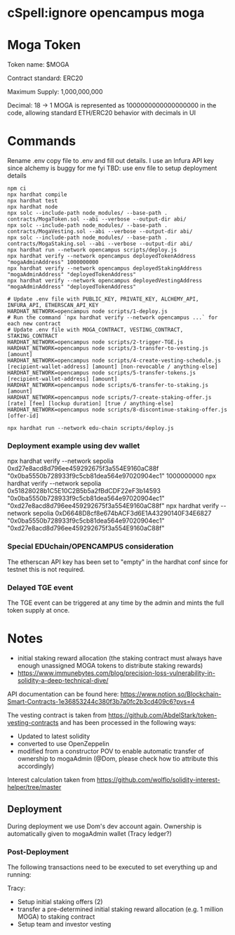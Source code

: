 # cSpell:ignore opencampus moga

# Moga Token

Token name: $MOGA

Contract standard: ERC20

Maximum Supply: 1,000,000,000

Decimal: 18 -> 1 MOGA is represented as 1000000000000000000 in the code, allowing standard ETH/ERC20 behavior with decimals in UI

# Commands

Rename .env copy file to .env and fill out details. I use an Infura API key since alchemy is buggy for me fyi
TBD: use env file to setup deployment details

```shell
npm ci
npx hardhat compile
npx hardhat test
npx hardhat node
npx solc --include-path node_modules/ --base-path . contracts/MogaToken.sol --abi --verbose --output-dir abi/
npx solc --include-path node_modules/ --base-path . contracts/MogaVesting.sol --abi --verbose --output-dir abi/
npx solc --include-path node_modules/ --base-path . contracts/MogaStaking.sol --abi --verbose --output-dir abi/
npx hardhat run --network opencampus scripts/deploy.js
npx hardhat verify --network opencampus deployedTokenAddress "mogaAdminAddress" 1000000000
npx hardhat verify --network opencampus deployedStakingAddress "mogaAdminAddress" "deployedTokenAddress"
npx hardhat verify --network opencampus deployedVestingAddress "mogaAdminAddress" "deployedTokenAddress"
```

```shell
# Update .env file with PUBLIC_KEY, PRIVATE_KEY, ALCHEMY_API, INFURA_API, ETHERSCAN_API_KEY
HARDHAT_NETWORK=opencampus node scripts/1-deploy.js
# Run the command `npx hardhat verify --network opencampus ...` for each new contract
# Update .env file with MOGA_CONTRACT, VESTING_CONTRACT, STAKING_CONTRACT
HARDHAT_NETWORK=opencampus node scripts/2-trigger-TGE.js
HARDHAT_NETWORK=opencampus node scripts/3-transfer-to-vesting.js [amount]
HARDHAT_NETWORK=opencampus node scripts/4-create-vesting-schedule.js [recipient-wallet-address] [amount] [non-revocable / anything-else]
HARDHAT_NETWORK=opencampus node scripts/5-transfer-tokens.js [recipient-wallet-address] [amount]
HARDHAT_NETWORK=opencampus node scripts/6-transfer-to-staking.js [amount]
HARDHAT_NETWORK=opencampus node scripts/7-create-staking-offer.js [rate] [fee] [lockup duration] [true / anything-else]
HARDHAT_NETWORK=opencampus node scripts/8-discontinue-staking-offer.js [offer-id]
```

```shell
npx hardhat run --network edu-chain scripts/deploy.js
```

### Deployment example using dev wallet

npx hardhat verify --network sepolia 0xd27e8acd8d796ee459292675f3a554E9160aC88f "0x0ba5550b728933f9c5cb81dea564e97020904ec1" 1000000000
npx hardhat verify --network sepolia 0x51828028b1C5E10C2B5b5a2fBdCDF22eF3b14593 "0x0ba5550b728933f9c5cb81dea564e97020904ec1" "0xd27e8acd8d796ee459292675f3a554E9160aC88f"
npx hardhat verify --network sepolia 0xD6648D8cf8e674bACF3d6E1A43290140F34E6827 "0x0ba5550b728933f9c5cb81dea564e97020904ec1" "0xd27e8acd8d796ee459292675f3a554E9160aC88f"

### Special EDUchain/OPENCAMPUS consideration

The etherscan API key has been set to "empty" in the hardhat conf since for testnet this is not required.

### Delayed TGE event

The TGE event can be triggered at any time by the admin and mints the full token supply at once.

# Notes

-   initial staking reward allocation (the staking contract must always have enough unassigned MOGA tokens to distribute staking rewards)
-   https://www.immunebytes.com/blog/precision-loss-vulnerability-in-solidity-a-deep-technical-dive/

API documentation can be found here: https://www.notion.so/Blockchain-Smart-Contracts-1e36853244c380f3b7a0fc2b3cd409c6?pvs=4

The vesting contract is taken from https://github.com/AbdelStark/token-vesting-contracts and has been processed in the following ways:

-   Updated to latest solidity
-   converted to use OpenZeppelin
-   modified from a constructor POV to enable automatic transfer of ownership to mogaAdmin (@Dom, please check how tio attribute this accordingly)

Interest calculation taken from https://github.com/wolflo/solidity-interest-helper/tree/master

## Deployment

During deployment we use Dom's dev account again. Ownership is automatically given to mogaAdmin wallet (Tracy ledger?)

### Post-Deployment

The following transactions need to be executed to set everything up and running:

Tracy:

-   Setup initial staking offers (2)
-   transfer a pre-determined initial staking reward allocation (e.g. 1 million MOGA) to staking contract
-   Setup team and investor vesting
